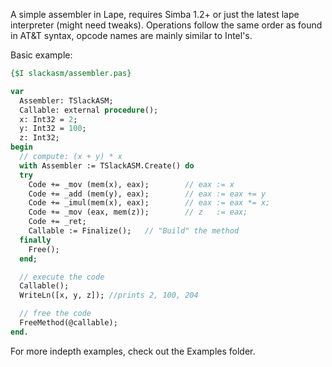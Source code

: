 A simple assembler in Lape, requires Simba 1.2+ or just the latest lape interpreter (might need tweaks).
Operations follow the same order as found in AT&T syntax, opcode names are mainly similar to Intel's.


Basic example:
```pascal
{$I slackasm/assembler.pas}

var
  Assembler: TSlackASM;
  Callable: external procedure();
  x: Int32 = 2;
  y: Int32 = 100;
  z: Int32;
begin
  // compute: (x + y) * x
  with Assembler := TSlackASM.Create() do
  try
    Code += _mov (mem(x), eax);        // eax := x
    Code += _add (mem(y), eax);        // eax := eax += y
    Code += _imul(mem(x), eax);        // eax := eax *= x;
    Code += _mov (eax, mem(z));        // z   := eax;
    Code += _ret;
    Callable := Finalize();   // "Build" the method
  finally
    Free();
  end;

  // execute the code
  Callable();
  WriteLn([x, y, z]); //prints 2, 100, 204

  // free the code
  FreeMethod(@callable);
end.
```


For more indepth examples, check out the Examples folder.